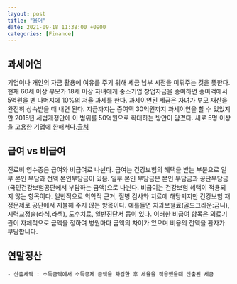 ```yaml
---
layout: post
title: "용어"
date: 2021-09-18 11:38:00 +0900
categories: [Finance]
---
```


## 과세이연
기업이나 개인의 자금 활용에 여유를 주기 위해 세금 납부 시점을 미뤄주는 것을 뜻한다. 현재 60세 이상 부모가 18세 이상 자녀에게 중소기업 창업자금을 증여하면 증여액에서 5억원을 뗀 나머지에 10%의 저율 과세를 한다. 과세이연된 세금은 자녀가 부모 재산을 완전히 상속받을 때 내면 된다. 지금까지는 증여액 30억원까지 과세이연을 할 수 있었지만 2015년 세법개정안에 이 범위를 50억원으로 확대하는 방안이 담겼다. 새로 5명 이상을 고용한 기업에 한해서다.[출처](https://www.yna.co.kr/view/AKR20150804079700002)

## 급여 vs 비급여
진료비 영수증은 급여와 비급여로 나뉜다.
급여는 건강보험의 혜택을 받는 부분으로 일부 본인 부담과 전액 본인부담금이 있음. 일부 본인 부담금은 본인 부담금과 공단부담금(국민건강보험공단에서 부담하는 금액)으로 나뉜다.
비급여는 건강보험 혜택이 적용되지 않는 항목이다. 일반적으로 의학적 근거, 질병 검사와 치료에 해당되지만 건강보험 재정문제로 공단에서 지불해 주지 않는 항목이다. 예를들면 치과보철료(골드크라운:금니), 시력교정술(라식,라섹), 도수치료, 일반진단서 등이 있다. 이러한 비급여 항목은 의료기관이 자체적으로 금액을 정하여 병원마다 금액의 차이가 있으며 비용의 전액을 환자가 부담합니다.

## 연말정산 

    - 산출세액 : 소득금액에서 소득공제 금액을 차감한 후 세율을 적용했을때 산출된 세금
